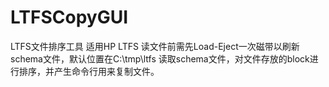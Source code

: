# LTFSCopyGUI
LTFS文件排序工具
适用HP LTFS
读文件前需先Load-Eject一次磁带以刷新schema文件，默认位置在C:\tmp\ltfs
读取schema文件，对文件存放的block进行排序，并产生命令行用来复制文件。
